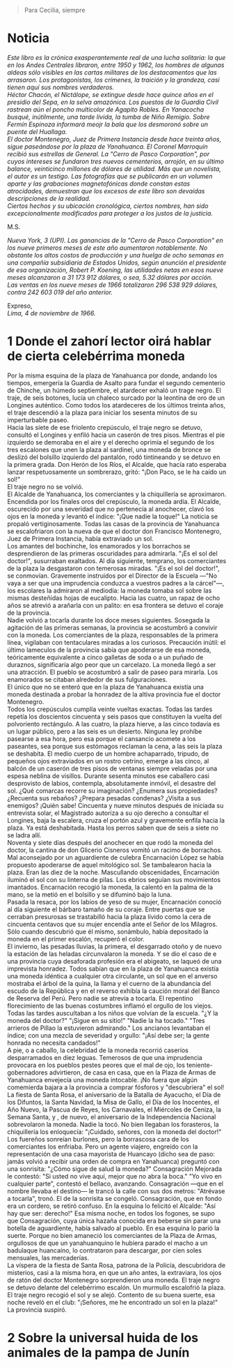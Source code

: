 > Para Cecilia, siempre

# Noticia

*Este libro es la crónica exasperantemente real de una lucha solitaria: la que en los Andes Centrales libraron, entre 1950 y 1962, los hombres de algunas aldeas sólo visibles en las cartas militares de los destacamentos que las arrasaron. Los protagonistas, los crímenes, la traición y la grandeza, casi tienen aquí sus nombres verdaderos.  
Héctor Chacón, el Nictálope, se extingue desde hace quince años en el presidio del Sepa, en la selva amazónica. Los puestos de la Guardia Civil rastrean aún el poncho multicolor de Agapito Robles. En Yanacocha busqué, inútilmente, una tarde lívida, la tumba de Niño Remigio. Sobre Fermín Espinoza informará meojr la bala que los desmoronó sobre un puente del Huallaga.  
El doctor Montenegro, Juez de Primera Instancia desde hace treinta años, sigue paseándose por la plaza de Yanahuanca. El Coronel Marroquín recibió sus estrellas de General. La "Cerro de Pasco Corporation", por cuyos intereses se fundaron tres nuevos cementerios, arrojón, en su último balance, veinticinco millones de dólares de utilidad. Más que un novelista, el autor es un testigo. Las fotografías que se publicarán en un volumen aparte y las grabaciones magnetofónicas donde constan estas atrocidades, demuestran que los excesos de este libro son devaídas descripciones de la realidad.  
Ciertos hechos y su ubicación cronológica, ciertos nombres, han sido excepcionalmente modificados para proteger a los justos de la justicia.*  

M.S.  

*Nueva York, 3 (UPI). Las ganancias de la "Cerro de Pasco Corporation" en los nueve primeros meses de este año aumentaron notablemente. No obstante los altos costos de producción y una huelga de ocho semanas en una compañía subsidiaria de Estados Unidos, según anunción el presidente de esa organización, Robert P. Koening, las utilidades netas en esos nueve meses alcanzaron a 31 173 912 dólares, o sea, 5.32 dólares por acción.  
Las ventas en los nueve meses de 1966 totalizaron 296 538 929 dólares, contra 242 603 019 del año anterior.*  

Expreso,  
*Lima, 4 de noviembre de 1966.*

# 1 Donde el zahorí lector oirá hablar de cierta celebérrima moneda

Por la misma esquina de la plaza de Yanahuanca por donde, andando los tiempos, emergería la Guardia de Asalto para fundar el segundo cementerio de Chinche, un húmedo septiembre, el atardecer exhaló un trage negro. El traje, de seis botones, lucía un chaleco surcado por la leontina de oro de un Longines auténtico. Como todos los atardeceres de los últimos treinta años, el traje descendió a la plaza para iniciar los sesenta minutos de su imperturbable paseo.  
Hacia las siete de ese friolento crepúsculo, el traje negro se detuvo, consultó el Longines y enfiló hacia un caserón de tres pisos. Mientras el pie izquierdo se demoraba en el aire y el derecho oprimía el segundo de los tres escalones que unen la plaza al sardinel, una moneda de bronce se deslizó del bolsillo izquierdo del pantalón, rodó tintineando y se detuvo en la primera grada. Don Herón de los Ríos, el Alcalde, que hacía rato esperaba lanzar respetuosamente un sombrerazo, gritó: "¡Don Paco, se le ha caído un sol!"  
El traje negro no se volvió.  
El Alcalde de Yanahuanca, los comerciantes y la chiquillería se aproximaron. Encendida por los finales oros del crepúsculo, la moneda ardía. El Alcalde, oscurecido por una severidad que no pertenecía al anochecer, clavó los ojos en la moneda y levantó el índice: "¡Que nadie la toque!" La noticia se propaló vertiginosamente. Todas las casas de la provincia de Yanahuanca se escalofriaron con la nueva de que el doctor don Francisco Montenegro, Juez de Primera Instancia, había extraviado un sol.  
Los amantes del bochinche, los enamorados y los borrachos se desprendieron de las primeras oscuridades para admirarla. "¡Es el sol del doctor!", susurraban exaltados. Al día siguiente, temprano, los comerciantes de la plaza la desgastaron con temerosas miradas. "¡Es el sol del doctor!", se conmovían. Gravemente instruidos por el Director de la Escuela —"No vaya a ser que una imprudencia conduzca a vuestros padres a la cárcel"—, los escolares la admiraron al mediodía: la moneda tomaba sol sobre las mismas desteñidas hojas de eucalipto. Hacia las cuatro, un rapaz de ocho años se atrevió a arañarla con un palito: en esa frontera se detuvo el coraje de la provincia.  
Nadie volvió a tocarla durante los doce meses siguientes. Sosegada la agitación de las primeras semanas, la provincia se acostumbró a convivir con la moneda. Los comerciantes de la plaza, responsables de la primera línea, vigilaban con tentaculares miradas a los curiosos. Precaución inútil: el último lameculos de la provincia sabía que apoderarse de esa moneda, teóricamente equivalente a cinco galletas de soda o a un puñado de duraznos, significaría algo peor que un carcelazo. La moneda llegó a ser una atracción. El pueblo se acostumbró a salir de paseo para mirarla. Los enamorados se citaban alrededor de sus fulguraciones.  
El único que no se enteró que en la plaza de Yanahuanca existía una moneda destinada a probar la honradez de la altiva provincia fue el doctor Montenegro.  
Todos los crepúsculos cumplía veinte vueltas exactas. Todas las tardes repetía los doscientos cincuenta y seis pasos que constituyen la vuelta del polvoriento rectángulo. A las cuatro, la plaza hierve, a las cinco todavía es un lugar público, pero a las seis es un desierto. Ninguna ley prohíbe pasearse a esa hora, pero esa porque el cansancio acomete a los paseantes, sea porque sus estómagos reclaman la cena, a las seis la plaza se deshabita. El medio cuerpo de un hombre achaparrado, tripudo, de pequeños ojos extraviados en un rostro cetrino, emerge a las cinco, al balcón de un caserón de tres pisos de ventanas siempre veladas por una espesa neblina de visillos. Durante sesenta minutos ese caballero casi desprovisto de labios, contempla, absolutamente inmóvil, el desastre del sol. ¿Qué comarcas recorre su imaginación? ¿Enumera sus propiedades? ¿Recuenta sus rebaños? ¿Prepara pesadas condenas? ¿Visita a sus enemigos? ¡Quién sabe! Cincuenta y nueve minutos después de iniciada su entrevista solar, el Magistrado autoriza a su ojo derecho a consultar el Longines, baja la escalera, cruza el portón azul y gravemente enfila hacia la plaza. Ya está deshabitada. Hasta los perros saben que de seis a siete no se ladra allí.  
Noventa y siete días después del anochecer en que rodó la moneda del doctor, la cantina de don Glicerio Cisneros vomitó un racimo de borrachos. Mal aconsejado por un aguardiente de culebra Encarnación López se había propuesto apoderarse de aquel mitológico sol. Se tambalearon hacia la plaza. Eran las diez de la noche. Mascullando obscenidades, Encarnación iluminó el sol con su linterna de pilas. Los ebrios seguían sus movimientos imantados. Encarnación recogió la moneda, la calentó en la palma de la mano, se la metió en el bolsillo y se difuminó bajo la luna.  
Pasada la resaca, por los labios de yeso de su mujer, Encarnación conoció al día siguiente el bárbaro tamaño de su coraje. Entre puertas que se cerraban presurosas se trastabilló hacia la plaza lívido como la cera de cincuenta centavos que su mujer encendía ante el Señor de los Milagros. Sólo cuando descubrió que él mismo, sonámbulo, había depositado la moneda en el primer escalón, recuperó el color.  
El invierno, las pesadas lluvias, la primera, el desgarrado otoño y de nuevo la estación de las heladas circunvalaron la moneda. Y se dio el caso de e una provincia cuya desaforada profesión era el abigeato, se laqueó de una imprevista honradez. Todos sabían que en la plaza de Yanahuanca existía una moneda idéntica a cualquier otra circulante, un sol que en el anverso mostraba el árbol de la quina, la llama y el cuerno de la abundancia del escudo de la República y en el reverso exhibía la caución moral del Banco de Reserva del Perú. Pero nadie se atrevía a tocarla. El repentino florecimiento de las buenas costumbres inflamó el orgullo de los viejos. Todas las tardes auscultaban a los niños que volvían de la escuela. "¿Y la moneda del doctor?" "¡Sigue en su sitio!" "Nadie la ha tocado." "Tres arrieros de Pillao la estuvieron admirando." Los ancianos levantaban el índice; con una mezcla de severidad y orgullo: "¡Así debe ser; la gente honrada no necesita candados!"  
A pie, o a caballo, la celebridad de la moneda recorrió caseríos desparramados en diez leguas. Temerosos de que una imprudencia provocara en los pueblos pestes peores que el mal de ojo, los teniente-gobernadores advirtieron, de casa en casa, que en la Plaza de Armas de Yanahuanca envejecía una moneda intocable. ¡No fuera que algún comemierda bajara a la provincia a comprar fósforos y "descubriera" el sol! La fiesta de Santa Rosa, el aniversario de la Batalla de Ayacucho, el Día de los Difuntos, la Santa Navidad, la Misa de Gallo, el Día de los Inocentes, el Año Nuevo, la Pascua de Reyes, los Carnavales, el Miércoles de Ceniza, la Semana Santa, y , de nuevo, el aniversario de la Independencia Nacional sobrevolaron la moneda. Nadie la tocó. No bien llegaban los forasteros, la chiquillería los enloquecía: "¡Cuidado, señores, con la moneda del doctor!" Los fuereños sonreían burlones, pero la borrascosa cara de los comerciantes los enfriaba. Pero un agente viajero, engreído con la representación de una casa mayorista de Huancayo (dicho sea de paso: jamás volvió a recibir una orden de compra en Yanahuanca) preguntó con una sonrisita: "¿Cómo sigue de salud la moneda?" Consagración Mejorada le contestó: "Si usted no vive aquí, mejor que no abra la boca." "Yo vivo en cualquier parte", contestó el bellaco, avanzando. Consagración —que en el nombre llevaba el destino— le trancó la calle con sus dos metros: "Atrévase a tocarla", tronó. El de la sonrisita se congeló. Consagración, que en fondo era un cordero, se retiró confuso. En la esquina lo felicitó el Alcalde: "Así hay que ser: derecho!" Esa misma noche, en todos los fogones, se supo que Consagración, cuya única hazaña conocida era beberse sin parar una botella de aguardiente, había salvado al pueblo. En esa esquina lo parió la suerte. Porque no bien amaneció los comerciantes de la Plaza de Armas, orgullosos de que un yanahuanquino le hubiera parado el macho a un badulaque huancaíno, lo contrataron para descargar, por cien soles mensuales, las mercaderías.  
La víspera de la fiesta de Santa Rosa, patrona de la Policía, descubridora de misterios, casi a la misma hora, en que un año antes, la extraviara, los ojos de ratón del doctor Montenegro sorprendieron una moneda. El traje negro se detuvo delante del celebérrimo escalón. Un murmullo escalofrió la plaza. El traje negro recogió el sol y se alejó. Contento de su buena suerte, esa noche reveló en el club: "¡Señores, me he encontrado un sol en la plaza!"  
La provincia suspiró.  

# 2 Sobre la universal huida de los animales de la pampa de Junín

